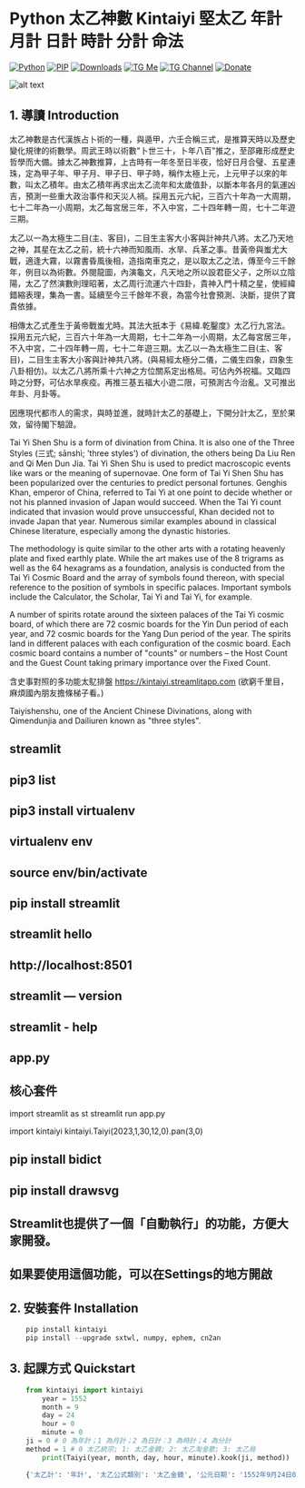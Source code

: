 ﻿# **Python 太乙神數 Kintaiyi 堅太乙 年計 月計 日計 時計 分計 命法**
[![Python](https://img.shields.io/pypi/pyversions/kintaiyi)](https://pypi.org/project/kintaiyi/)
[![PIP](https://img.shields.io/pypi/v/kintaiyi)](https://pypi.org/project/kintaiyi/)
[![Downloads](https://img.shields.io/pypi/dm/kintaiyi)](https://pypi.org/project/kintaiyi/)
[![TG Me](https://img.shields.io/badge/chat-on%20telegram-blue)](https://t.me/haizhonggum)
[![TG Channel](https://img.shields.io/badge/chat-on%20telegram-red)](https://t.me/numerology_coding)
[![Donate](https://img.shields.io/badge/Donate-PayPal-green.svg?logo=paypal&style=flat-square)](https://www.paypal.me/kinyeah)&nbsp;

![alt text](https://github.com/kentang2017/kintaiyi/blob/master/pic/Untitled-1.png)

 ## 1. 導讀 Introduction
太乙神數是古代漢族占卜術的一種，與遁甲，六壬合稱三式，是推算天時以及歷史變化規律的術數學。周武王時以術數"卜世三十，卜年八百"推之，至邵雍形成歷史哲學而大備。據太乙神數推算，上古時有一年冬至日半夜，恰好日月合璧、五星連珠，定為甲子年、甲子月、甲子日、甲子時，稱作太極上元，上元甲子以來的年數，叫太乙積年。由太乙積年再求出太乙流年和太歲值卦，以斷本年各月的氣運凶吉，預測一些重大政治事件和天災人禍。採用五元六紀，三百六十年為一大周期，七十二年為一小周期，太乙每宮居三年，不入中宮，二十四年轉一周，七十二年遊三期。

太乙以一為太極生二目(主、客目)，二目生主客大小客與計神共八將。太乙乃天地之神，其星在太乙之前，統十六神而知風雨、水旱、兵革之事。昔黃帝與蚩尤大戰，適逢大霧，以霧書昏風後相，造指南車克之，是以取太乙之法，傳至今三千餘年，例目以為術數。外閱龍圖，內演龜文，凡天地之所以設君臣父子，之所以立陰陽，太乙了然演數則理昭著，太乙周行流運六十四卦，貴神入門十精之星，使經緯錯縮表理，集為一書。延續至今三千餘年不衰，為當今社會預測、決斷，提供了寶貴依據。

相傳太乙式產生于黃帝戰蚩尤時。其法大扺本于《易緯.乾鑿度》太乙行九宮法。採用五元六紀，三百六十年為一大周期，七十二年為一小周期，太乙每宮居三年，不入中宮，二十四年轉一周，七十二年遊三期。太乙以一為太極生二目(主、客目)，二目生主客大小客與計神共八將。(與易經太極分二儀，二儀生四象，四象生八卦相仿)。以太乙八將所乘十六神之方位關系定出格局。可佔內外祝福。又臨四時之分野，可佔水旱疾疫。再推三基五福大小遊二限，可預測古今治亂。又可推出年卦、月卦等。

因應現代都市人的需求，與時並進，就時計太乙的基礎上，下開分計太乙，至於果效，留待閣下驗證。

Tai Yi Shen Shu is a form of divination from China. It is also one of the Three Styles (三式; sānshì; 'three styles') of divination, the others being Da Liu Ren and Qi Men Dun Jia. Tai Yi Shen Shu is used to predict macroscopic events like wars or the meaning of supernovae. One form of Tai Yi Shen Shu has been popularized over the centuries to predict personal fortunes. Genghis Khan, emperor of China, referred to Tai Yi at one point to decide whether or not his planned invasion of Japan would succeed. When the Tai Yi count indicated that invasion would prove unsuccessful, Khan decided not to invade Japan that year. Numerous similar examples abound in classical Chinese literature, especially among the dynastic histories.

The methodology is quite similar to the other arts with a rotating heavenly plate and fixed earthly plate. While the art makes use of the 8 trigrams as well as the 64 hexagrams as a foundation, analysis is conducted from the Tai Yi Cosmic Board and the array of symbols found thereon, with special reference to the position of symbols in specific palaces. Important symbols include the Calculator, the Scholar, Tai Yi and Tai Yi, for example.

A number of spirits rotate around the sixteen palaces of the Tai Yi cosmic board, of which there are 72 cosmic boards for the Yin Dun period of each year, and 72 cosmic boards for the Yang Dun period of the year. The spirits land in different palaces with each configuration of the cosmic board. Each cosmic board contains a number of "counts" or numbers – the Host Count and the Guest Count taking primary importance over the Fixed Count.

含史事對照的多功能太鳦排盤 https://kintaiyi.streamlitapp.com (欲窮千里目，麻煩國內朋友擔條梯子看。)

Taiyishenshu, one of the Ancient Chinese Divinations, along with Qimendunjia and Dailiuren known as "three styles".

## streamlit
## pip3 list
## pip3 install virtualenv
## virtualenv env
## source env/bin/activate
## pip install streamlit
## streamlit hello
## http://localhost:8501
## streamlit — version
## streamlit - help 
## app.py
## 核心套件
import streamlit as st
streamlit run app.py

import kintaiyi
kintaiyi.Taiyi(2023,1,30,12,0).pan(3,0)

## pip install bidict
## pip install drawsvg

## Streamlit也提供了一個「自動執行」的功能，方便大家開發。
## 如果要使用這個功能，可以在Settings的地方開啟

## 2. 安裝套件 Installation
```python
	pip install kintaiyi
	pip install --upgrade sxtwl, numpy, ephem, cn2an 
```
## 3. 起課方式 Quickstart
```python
	from kintaiyi import kintaiyi
    	year = 1552
    	month = 9
    	day = 24
    	hour = 0
    	minute = 0
	ji = 0 # 0 為年計；1 為月計；2 為日計：3 為時計；4 為分計
	method = 1 # 0 太乙統宗; 1: 太乙金鏡; 2: 太乙淘金歌; 3: 太乙局
    	print(Taiyi(year, month, day, hour, minute).kook(ji, method))
    
	{'太乙計': '年計', '太乙公式類別': '太乙金鏡', '公元日期': '1552年9月24日0時', '干支': ['壬子', '庚戌', '丙戌', '戊子', '甲子'], '農曆': {'年': 1552, '月': 9, '日': 7}, '年號': '明世宗朱厚熜 嘉靖三十一年', '紀元': '第四紀第四戊子元', '太歲': '子', '局式': {'文': '陽遁十三局', '數': 13, '年': '理天', '積年數': 1938109}, '五子元局': '陽遁二百二十九局', '陽九': '子', '百六': '丑', '太乙落宮': 6, '太乙': '兌', '天乙': '巳', '地乙': '乾', '四神': '中', '直符': '巽', '文昌': ['巽', ''], '始擊': '辰', '主算': [18, ['三才足數', '上和']], '主將': 8, '主參': 4, '客算': [19, ['三才足數', '雜重陽']], '客將': 9, '客參': 7, '定算': [19, ['三才足數', '雜重陽']], '合神': '丑', '計神': '寅', '定目': '辰', '君基': '酉', '臣基': '酉', '民基': '申', '五福': '坤', '帝符': '辰', '太尊': '子', '飛鳥': 4, '三風': 1, '五風': 5, '八風': 6, '大游': 5, '小游': 1, '二十八宿值日': '翼', '太歲二十八宿': '翼', '太歲值宿斷事': '陰陽失序，多雨水。', '始擊二十八宿': '心', '始擊值宿斷事': '太子、諸王有憂。', '十天干歲始擊落宮預測': '中國有兵。', '八門值事': '傷', '八門分佈': {6: '傷', 1: '杜', 8: '景', 3: '死', 4: '驚', 9: '開', 2: '休', 7: '生'}, '八宮旺衰': {7: '旺', 6: '相', 1: '胎', 8: '沒', 3: '死', 4: '囚', 9: '休', 2: '廢'}, '推太乙當時法': '太乙時計才顯示', '推三門具不具': '三門具。', '推五將發不發': '五將發。', '推主客相闗法': '主尅客，主勝', '推多少以占勝負': '客以多筭臨少，主人敗也。', '推太乙風雲飛鳥助戰法': '飛鳥扶主人陣者，主人勝', '推雷公入水': '子', '推臨津問道': '卯', '推獅子反擲': '卯', '推白雲捲空': '申', '推猛虎相拒': '未', '推白龍得雲': '戌', '推回軍無言': '酉'}


